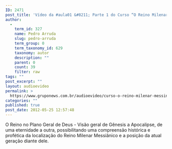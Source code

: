 ```yaml
---
ID: 2471
post_title: 'Vídeo da #aula01 &#8211; Parte 1 do Curso “O Reino Milenar Messiânico”'
author:
  - 
    term_id: 327
    name: Pedro Arruda
    slug: pedro-arruda
    term_group: 0
    term_taxonomy_id: 629
    taxonomy: autor
    description: ""
    parent: 0
    count: 39
    filter: raw
tags: ""
post_excerpt: ""
layout: audioevideo
permalink: >
  https://www.gruponews.com.br/audioevideo/curso-o-reino-milenar-messinico-aula01-parte-1
categories: ""
published: true
post_date: 2012-05-25 12:57:48
---
```

O Reino no Plano Geral de Deus - Visão geral de Gênesis a Apocalipse, de uma eternidade a outra, possibilitando uma compreensão histórica e profética da localização do Reino Milenar Messiânico e a posição da atual geração diante dele.